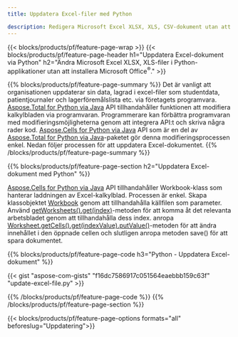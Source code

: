 ```yaml
---
title: Uppdatera Excel-filer med Python 

description: Redigera Microsoft Excel XLSX, XLS, CSV-dokument utan att installera Microsoft Office i Python-applikationer
---
```


{{< blocks/products/pf/feature-page-wrap >}}
{{< blocks/products/pf/feature-page-header h1="Uppdatera Excel-dokument via Python" h2="Ändra Microsoft Excel XLSX, XLS-filer i Python-applikationer utan att installera Microsoft Office<sup>&reg;</sup>." >}}

{{% blocks/products/pf/feature-page-summary %}}
Det är vanligt att organisationen uppdaterar sin data, lagrad i excel-filer som studentdata, patientjournaler och lagerföremålslista etc. via företagets programvara. [Aspose.Total for Python via Java](https://products.aspose.com/total/python-java/) API tillhandahåller funktionen att modifiera kalkylbladen via programvaran. Programmerare kan förbättra programvaran med modifieringsmöjligheterna genom att integrera API:t och skriva några rader kod. [Aspose.Cells for Python via Java](https://products.aspose.com/cells/python-java/) API som är en del av [Aspose.Total for Python via Java](https://products.aspose.com/total/python-java/)-paketet gör denna modifieringsprocessen enkel. Nedan följer processen för att uppdatera Excel-dokumentet.
{{% /blocks/products/pf/feature-page-summary  %}}

{{% blocks/products/pf/feature-page-section  h2="Uppdatera Excel-dokument med Python" %}}

[Aspose.Cells for Python via Java](https://products.aspose.com/cells/python-java/) API tillhandahåller Workbook-klass som hanterar laddningen av Excel-kalkylblad. Processen är enkel. Skapa klassobjektet [Workbook](https://reference.aspose.com/cells/python-java/asposecells.api/Workbook) genom att tillhandahålla källfilen som parameter. Använd [getWorksheets().get(index)](https://reference.aspose.com/cells/python/asposecells.api/workbook#Worksheets)-metoden för att komma åt det relevanta arbetsbladet genom att tillhandahålla dess index. anropa [Worksheet.getCells().get(indexValue).putValue()](https://reference.aspose.com/cells/python/asposecells.api/worksheet#Cells)-metoden för att ändra innehållet i den öppnade cellen och slutligen anropa metoden save() för att spara dokumentet.

{{% blocks/products/pf/feature-page-code h3="Python - Uppdatera Excel-dokument" %}}

{{< gist "aspose-com-gists" "f16dc7586917c051564eaebbb159c63f" "update-excel-file.py" >}}

{{% /blocks/products/pf/feature-page-code  %}}
{{% /blocks/products/pf/feature-page-section %}}

{{< blocks/products/pf/feature-page-options formats="all" beforeslug="Uppdatering">}}